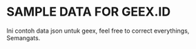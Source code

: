 # SAMPLE DATA FOR GEEX.ID

Ini contoh data json untuk geex, feel free to correct everythings,
Semangats.
